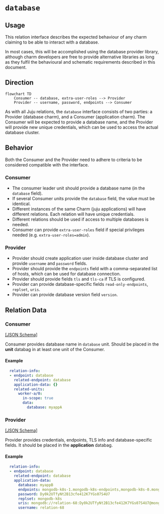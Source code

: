 # `database`

## Usage

This relation interface describes the expected behaviour of any charm claiming to be able to interact with a database.

In most cases, this will be accomplished using the database provider library, although charm developers are free to provide alternative libraries as long as they fulfil the behavioural and schematic requirements described in this document.

## Direction

```mermaid
flowchart TD
    Consumer -- database, extra-user-roles --> Provider
    Provider -- username, password, endpoints --> Consumer
```

As with all Juju relations, the `database` interface consists of two parties: a Provider (database charm), and a Consumer (application charm). The Consumer will be expected to provide a database name, and the Provider will provide new unique credentials, which can be used to access the actual database cluster.

## Behavior

Both the Consumer and the Provider need to adhere to criteria to be considered compatible with the interface.

### Consumer

- The consumer leader unit should provide a database name (in the `database` field).
- If several Consumer units provide the `database` field, the value must be identical.
- Different instances of the same Charm (juju applications) will have different relations. Each relation will have unique credentials.
- Different relations should be used if access to multiple databases is needed.
- Consumer can provide `extra-user-roles` field if special privileges needed (e.g. `extra-user-roles=admin`).


### Provider
- Provider should create application user inside database cluster and provide `username` and `password` fields.
- Provider should provide the `endpoints` field with a comma-separated list of hosts, which can be used for database connection.
- Provider should provide fields `tls` and `tls-ca` if TLS is configured.
- Provider can provide database-specific fields `read-only-endpoints`, `replset`, `uris`.
- Provider can provide database version field `version`.

## Relation Data

### Consumer

[\[JSON Schema\]](./schemas/provider.json)

Consumer provides database name in `database` unit. Should be placed in the **unit** databag
in at least one unit of the Consumer.

#### Example

```yaml
  relation-info:
  - endpoint: database
    related-endpoint: database
    application-data: {}
    related-units:
      worker-a/0:
        in-scope: true
        data:
          database: myappA
```

### Provider

[\[JSON Schema\]](./schemas/consumer.json)

Provider provides credentials, endpoints, TLS info and database-specific fields. It should be placed in the **application** databag.


#### Example
```yaml
  relation-info:
  - endpoint: database
    related-endpoint: database
    application-data:
      database: myappB
      endpoints: mongodb-k8s-1.mongodb-k8s-endpoints,mongodb-k8s-0.mongodb-k8s-endpoints
      password: Dy0k2UTfyNt2B13cfe412K7YGs07S4U7
      replset: mongodb-k8s
      uris: mongodb://relation-68:Dy0k2UTfyNt2B13cfe412K7YGs07S4U7@mongodb-k8s-1.mongodb-k8s-endpoints,mongodb-k8s-0.mongodb-k8s-endpoints/myappB?replicaSet=mongodb-k8s&authSource=admin
      username: relation-68
```
